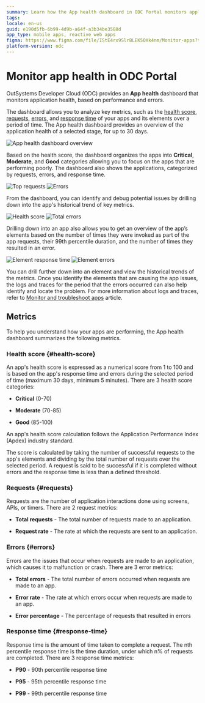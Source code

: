 ```yaml
---
summary: Learn how the App health dashboard in ODC Portal monitors application health, based on performance and errors.
tags:
locale: en-us
guid: e190d5fb-6b99-4d9b-a64f-a3b34be3588d
app_type: mobile apps, reactive web apps
figma: https://www.figma.com/file/IStE4rx9SlrBLEK5OXk4nm/Monitor-apps?type=design&node-id=3202%3A36&mode=design&t=tBANF8iUm5epKReC-1
platform-version: odc
---
```


# Monitor app health in ODC Portal

OutSystems Developer Cloud (ODC) provides an **App health** dashboard that monitors application health, based on performance and errors.

The dashboard allows you to analyze key metrics, such as the [health score](#health-score), [requests](#requests),  [errors](#errors), and [response time](#response-time) of your apps and its elements over a period of time. The App health dashboard provides an overview of the application health of a selected stage, for up to 30 days.

![App health dashboard overview](images/apphealth-dashboard-overview-pl.png)

Based on the health score, the dashboard organizes the apps into **Critical**, **Moderate**, and **Good** categories allowing you to focus on the apps that are performing poorly. The dashboard also shows the applications, categorized by requests, errors, and response time.

![Top requests](images/apphealth-toprequests-pl.png)
![Errors](images/apphealth-errors-pl.png)

From the dashboard, you can identify and debug potential issues by drilling down into the app's historical trend of key metrics. 

![Health score](images/apphealth-healthscore-pl.png)
![Total errors](images/apphealth-totalerrors-pl.png)

Drilling down into an app also allows you to get an overview of the app’s elements based on the number of times they were invoked as part of the app requests, their 99th percentile duration, and the number of times they resulted in an error.

![Element response time ](images/apphealth-element-response-pl.png)
![Element errors](images/apphealth-element-errors-pl.png)

You can drill further down into an element and view the historical trends of the metrics. Once you identify the elements  that are causing the app issues, the logs and traces for the period that the errors occurred can also help identify and locate the problem. For more information about logs and traces, refer to [Monitor and troubleshoot apps](monitor-apps.md) article.

## Metrics

To help you understand how your apps are performing, the App health dashboard summarizes the following metrics.


### Health score {#health-score}

An app's health score is expressed as a numerical score from 1 to 100 and is based on the app's response time and errors during the selected period of time (maximum 30 days, minimum 5 minutes). There are 3 health score categories:

* **Critical** (0-70) 

* **Moderate** (70-85)

* **Good** (85-100)

An app's health score calculation follows the Application Performance Index (Apdex) industry standard.

The score is calculated by taking the number of successful requests to the app's elements and dividing by the total number of requests over the selected period. A request is said to be successful if it is completed without errors and the response time is less than a defined threshold.

### Requests {#requests}

Requests are the number of application interactions done using screens, APIs, or timers. There are 2 request metrics:

* **Total requests** - The total number of requests made to an application. 

* **Request rate** - The rate at which the requests are sent to an application.

### Errors {#errors}

Errors are the issues that occur when requests are made to an application, which causes it to malfunction or crash. There are 3 error metrics:

* **Total errors** - The total number of errors occurred when requests are made to an app.

* **Error rate** - The rate at which errors occur when requests are made to an app.

* **Error percentage** - The percentage of requests that resulted in errors

### Response time {#response-time}

Response time is the amount of time taken to complete a request. The nth percentile response time is the time duration, under which n% of requests are completed. There are 3 response time metrics:

* **P90** - 90th percentile response time

* **P95** - 95th percentile response time

* **P99** - 99th percentile response time

